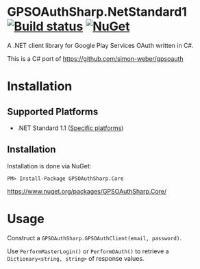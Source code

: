 # GPSOAuthSharp.NetStandard1 [![Build status](https://ci.appveyor.com/api/projects/status/0qh74gd1gmyanmxb/branch/master?svg=true)](https://ci.appveyor.com/project/RocketBot/gpsoauthsharp-core/branch/master) [![NuGet](https://img.shields.io/nuget/v/GPSOAuthSharp.Core.svg?maxAge=60)](https://www.nuget.org/packages/GPSOAuthSharp.Core)

A .NET client library for Google Play Services OAuth written in C#.

This is a C# port of https://github.com/simon-weber/gpsoauth

# Installation

## Supported Platforms

* .NET Standard 1.1 ([Specific platforms](https://github.com/dotnet/corefx/blob/master/Documentation/architecture/net-platform-standard.md#mapping-the-net-platform-standard-to-platforms))

## Installation

Installation is done via NuGet:

    PM> Install-Package GPSOAuthSharp.Core
    
https://www.nuget.org/packages/GPSOAuthSharp.Core/

# Usage
Construct a `GPSOAuthSharp.GPSOAuthClient(email, password)`.

Use `PerformMasterLogin()` or `PerformOAuth()` to retrieve a `Dictionary<string, string>` of response values. 
